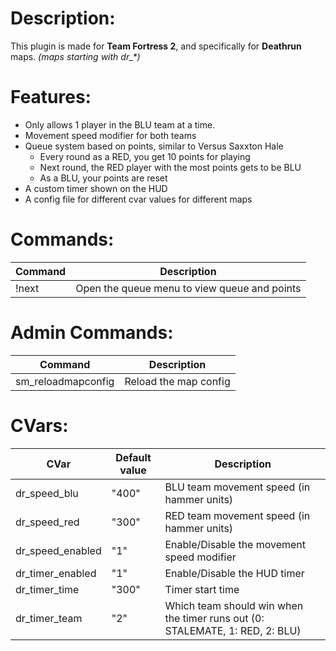 # Description:
This plugin is made for **Team Fortress 2**, and specifically for **Deathrun** maps. *(maps starting with dr_\*)*

# Features:
- Only allows 1 player in the BLU team at a time.
- Movement speed modifier for both teams
- Queue system based on points, similar to Versus Saxxton Hale
    - Every round as a RED, you get 10 points for playing
    - Next round, the RED player with the most points gets to be BLU
    - As a BLU, your points are reset
- A custom timer shown on the HUD
- A config file for different cvar values for different maps

# Commands:
| Command | Description |
| ------ | ------ |
| !next | Open the queue menu to view queue and points |

# Admin Commands:
| Command | Description |
| ------ | ------ |
| sm_reloadmapconfig | Reload the map config |

# CVars:
| CVar | Default value | Description |
| ------ | ------ | ------ |
| dr_speed_blu | "400" | BLU team movement speed (in hammer units) |
| dr_speed_red | "300" | RED team movement speed (in hammer units) |
| dr_speed_enabled | "1" | Enable/Disable the movement speed modifier |
| dr_timer_enabled | "1" | Enable/Disable the HUD timer |
| dr_timer_time | "300" | Timer start time |
| dr_timer_team | "2" | Which team should win when the timer runs out (0: STALEMATE, 1: RED, 2: BLU) |